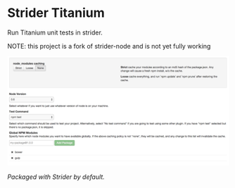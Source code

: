 # Strider Titanium

Run Titanium unit tests in strider.

NOTE: this project is a fork of strider-node and is not yet fully working

![Screenshot](screenshot.png)

_Packaged with Strider by default._

